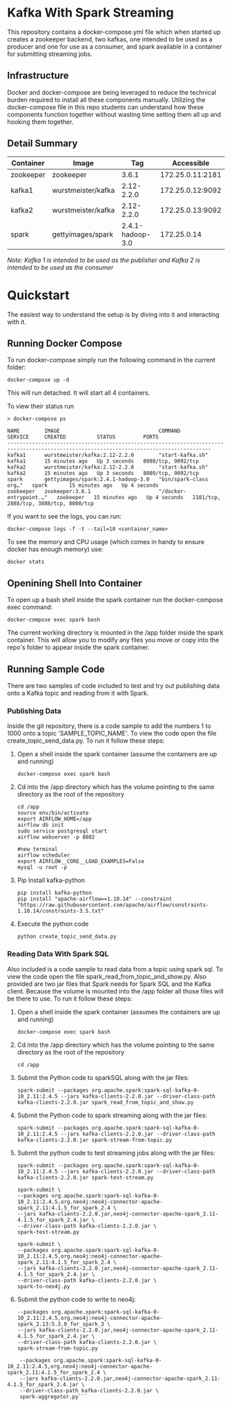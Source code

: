# Kafka With Spark Streaming

This repository contains a docker-compose.yml file which when started up creates a zookeeper backend, two kafkas, one intended to be used as a producer and one for use as a consumer, and spark available in a container for submitting streaming jobs.

## Infrastructure

Docker and docker-compose are being leveraged to reduce the technical burden required to install all these components manually. Utilizing the docker-compose file in this repo students can understand how these components function together without wasting time setting them all up and hooking them together.

## Detail Summary

| Container | Image | Tag | Accessible |
|-|-|-|-|
| zookeeper | zookeeper | 3.6.1 | 172.25.0.11:2181 |
| kafka1 | wurstmeister/kafka | 2.12-2.2.0 | 172.25.0.12:9092 |
| kafka2 | wurstmeister/kafka | 2.12-2.2.0 | 172.25.0.13:9092 |
| spark | gettyimages/spark | 2.4.1-hadoop-3.0 | 172.25.0.14 |

_Note: Kafka 1 is intended to be used as the publisher and Kafka 2 is intended to be used as the consumer_

# Quickstart

The easiest way to understand the setup is by diving into it and interacting with it.

## Running Docker Compose

To run docker-compose simply run the following command in the current folder:

```
docker-compose up -d
```

This will run detached. It will start all 4 containers.

To view their status run

```
> docker-compose ps

NAME        IMAGE                                COMMAND                  SERVICE     CREATED          STATUS         PORTS
----------------------------------------------------------------------------------------------------------------------------------------
kafka1      wurstmeister/kafka:2.12-2.2.0        "start-kafka.sh"         kafka1      15 minutes ago   Up 3 seconds   8080/tcp, 9092/tcp
kafka2      wurstmeister/kafka:2.12-2.2.0        "start-kafka.sh"         kafka2      15 minutes ago   Up 3 seconds   8080/tcp, 9092/tcp
spark       gettyimages/spark:2.4.1-hadoop-3.0   "bin/spark-class org…"   spark       15 minutes ago   Up 4 seconds
zookeeper   zookeeper:3.6.1                      "/docker-entrypoint.…"   zookeeper   15 minutes ago   Up 4 seconds   2181/tcp, 2888/tcp, 3888/tcp, 8080/tcp
```

If you want to see the logs, you can run:

```
docker-compose logs -f -t --tail=10 <container_name>
```

To see the memory and CPU usage (which comes in handy to ensure docker has enough memory) use:

```
docker stats
```

## Openining Shell Into Container

To open up a bash shell inside the spark container run the docker-compose exec command:

```
docker-compose exec spark bash
```

The current working directory is mounted in the /app folder inside the spark container. This will allow you to modify any files you move or copy into the repo's folder to appear inside the spark container.

## Running Sample Code

There are two samples of code included to test and try out publishing data onto a Kafka topic and reading from it with Spark.

### Publishing Data

Inside the git repository, there is a code sample to add the numbers 1 to 1000 onto a topic 'SAMPLE_TOPIC_NAME'. To view the code open the file create_topic_send_data.py. To run it follow these steps:

1. Open a shell inside the spark container (assume the containers are up and running)
    ```
    docker-compose exec spark bash
    ```
1. Cd into the /app directory which has the volume pointing to the same directory as the root of the repository
    ```
    cd /app
    source env/bin/activate
    export AIRFLOW_HOME=/app
    airflow db init
    sudo service postgresql start
    airflow webserver -p 8082
    
    #new terminal
    airflow scheduler
    export AIRFLOW__CORE__LOAD_EXAMPLES=False
    mysql -u root -p
    ```
1. Pip Install kafka-python
    ```
    pip install kafka-python
    pip install "apache-airflow==1.10.14" --constraint "https://raw.githubusercontent.com/apache/airflow/constraints-1.10.14/constraints-3.5.txt"
    ```
1. Execute the python code
    ```
    python create_topic_send_data.py
    ```

### Reading Data With Spark SQL

Also included is a code sample to read data from a topic using spark sql. To view the code open the file spark_read_from_topic_and_show.py. Also provided are two jar files that Spark needs for Spark SQL and the Kafka client. Because the volume is mounted into the /app folder all those files will be there to use. To run it follow these steps:

1. Open a shell inside the spark container (assumes the containers are up and running)
    ```
    docker-compose exec spark bash
    ```
1. Cd into the /app directory which has the volume pointing to the same directory as the root of the repository
    ```
    cd /app
    ```
1. Submit the Python code to sparkSQL along with the jar files:
    ```
    spark-submit --packages org.apache.spark:spark-sql-kafka-0-10_2.11:2.4.5 --jars kafka-clients-2.2.0.jar --driver-class-path kafka-clients-2.2.0.jar spark_read_from_topic_and_show.py
    ```
1. Submit the Python code to spark streaming along with the jar files:
    ```
    spark-submit --packages org.apache.spark:spark-sql-kafka-0-10_2.11:2.4.5 --jars kafka-clients-2.2.0.jar --driver-class-path kafka-clients-2.2.0.jar spark-stream-from-topic.py
    ```
1. Submit the python code to test streaming jobs along with the jar files:
    ```
    spark-submit --packages org.apache.spark:spark-sql-kafka-0-10_2.11:2.4.5 --jars kafka-clients-2.2.0.jar --driver-class-path kafka-clients-2.2.0.jar spark-test-stream.py

    spark-submit \
    --packages org.apache.spark:spark-sql-kafka-0-10_2.11:2.4.5,org.neo4j:neo4j-connector-apache-spark_2.11:4.1.5_for_spark_2.4 \
    --jars kafka-clients-2.2.0.jar,neo4j-connector-apache-spark_2.11-4.1.5_for_spark_2.4.jar \
    --driver-class-path kafka-clients-2.2.0.jar \
    spark-test-stream.py

    spark-submit \
    --packages org.apache.spark:spark-sql-kafka-0-10_2.11:2.4.5,org.neo4j:neo4j-connector-apache-spark_2.11:4.1.5_for_spark_2.4 \
    --jars kafka-clients-2.2.0.jar,neo4j-connector-apache-spark_2.11-4.1.5_for_spark_2.4.jar \
    --driver-class-path kafka-clients-2.2.0.jar \
    spark-to-neo4j.py

    ```
1. Submit the python code to write to neo4j:    
    ```spark-submit \
    --packages org.apache.spark:spark-sql-kafka-0-10_2.11:2.4.5,org.neo4j:neo4j-connector-apache-spark_2.13:5.3.0_for_spark_3 \
    --jars kafka-clients-2.2.0.jar,neo4j-connector-apache-spark_2.11-4.1.5_for_spark_2.4.jar \
    --driver-class-path kafka-clients-2.2.0.jar \
    spark-stream-from-topic.py
    ```
```spark-submit \
    --packages org.apache.spark:spark-sql-kafka-0-10_2.11:2.4.5,org.neo4j:neo4j-connector-apache-spark_2.11:4.1.5_for_spark_2.4 \
    --jars kafka-clients-2.2.0.jar,neo4j-connector-apache-spark_2.11-4.1.5_for_spark_2.4.jar \
    --driver-class-path kafka-clients-2.2.0.jar \
    spark-aggregator.py```